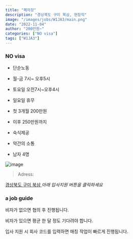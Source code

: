 ```yaml
---
title: "폐차장"
description: "경상북도 구미 북삼, 현장직"
image: "/images/jobs/W1JA3/main.png"
date: "2022-11-04"
author: "200만원~"
categories: ["NO visa"]
tags: ["W1JA3"]
---
```


<!--### need a visa-->
### NO visa

* 단순노동
* 월-금 7시~ 오후5시
* 토요일 오전7시~오후4시
* 일요일 휴무
* 첫 3개월 200만원
* 이후 250만원까지

* 숙식제공
* 약간의 소통
* 남자 4명

![image](/images/jobs/W1JA3/map.png)

> Adress:
<a target="_blank" rel="noopener noreferrer" href="https://map.naver.com/v5/search/%EA%B2%BD%EC%83%81%EB%B6%81%EB%8F%84%20%EA%B5%AC%EB%AF%B8/address/14287222.122219112,4317090.47218827,%EA%B2%BD%EC%83%81%EB%B6%81%EB%8F%84%20%EA%B5%AC%EB%AF%B8%EC%8B%9C,adm?c=14107538.7974240,4358645.9888233,6.1,0,0,0,dh&isCorrectAnswer=true">
    경상북도 구미 북삼
</a>
<!--
폐차장	
구미 북삼
최준 이사님
-->
<cite>아래 입사지원 버튼을 클릭하세요</cite>

### a job guide
비자가 없으면 협의 후 진행됩니다.

비자가 있으면 평균 한 달 정도 기다려야 합니다.

입사 지원 시 회사 코드를 입력하면 매칭 작업이 빠르게 진행됩니다.